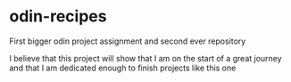 # odin-recipes
First bigger odin project assignment and second ever repository

I believe that this project will show that I am on the start of a great journey
and that I am dedicated enough to finish projects like this one